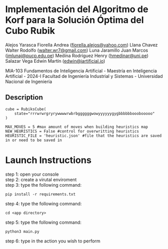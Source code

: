 # Implementación del Algoritmo de Korf para la Solución Óptima del Cubo Rubik
Alejos Yarasca Fiorella Andrea (fiorella.alejos@yahoo.com)
Llana Chavez Walter Rodolfo (walter.wr7@gmail.com)
Luna Jaramillo Juan Marcos (jmlunaj@pucp.edu.pe)
Medina Rodríguez Henry (hmedinar@uni.pe)
Salazar Vega Edwin Martín (edwin@iartificial.io)

MIA-103 Fundamentos de Inteligencia Artificial  - Maestría en Inteligencia Artificial - 2024-I
Facultad de Ingeniería Industrial y Sistemas  -  Universidad Nacional de Ingeniería

## Description

```
cube = RubiksCube(
    state="rrrwrwrgryrywwwwrwbrbggggggwowyyyyyygygbbbbbbooobooooo"
)
```

```
MAX_MOVES = 5 #max amount of moves when building heuristics map
NEW_HEURISTICS = False #control for overwritting heuristics
HEURISTIC_FILE = 'heuristic.json' #file that the heuristics are saved in or need to be saved in
```

# Launch Instructions
step 1: open your console <br>
step 2: create a virutal enviroment <br>
step 3: type the following command: <br>
```
pip install -r requirements.txt
```
step 4: type the following command:
```
cd <app directory>
```
step 5: type the following command:
```
python3 main.py
```
step 6: type in the action you wish to perform
